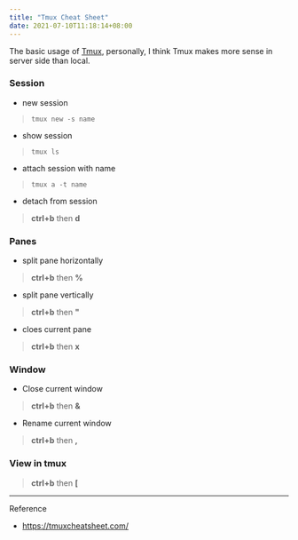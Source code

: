 ```yaml
---
title: "Tmux Cheat Sheet"
date: 2021-07-10T11:18:14+08:00
---
```


The basic usage of [Tmux](https://github.com/tmux/tmux/wiki), personally, I think Tmux makes more sense in server side than local.

### Session
- new session
> `tmux new -s name`
- show session
> `tmux ls`
- attach session with name
> `tmux a -t name`
- detach from session
> **ctrl+b** then  **d**


### Panes
- split pane horizontally
> **ctrl+b** then **%**
- split pane vertically
> **ctrl+b** then **"**
- cloes current pane
> **ctrl+b** then **x**


### Window
- Close current window
> **ctrl+b** then **&**
- Rename current window
> **ctrl+b** then **,**


### View in tmux
> **ctrl+b** then **[**

---
Reference
- https://tmuxcheatsheet.com/
